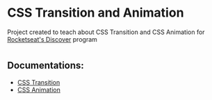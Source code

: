 # CSS Transition and Animation
Project created to teach about CSS Transition and CSS Animation for [Rocketseat's Discover](https://rocketseat.com.br/discover) program
#

## Documentations:
- [CSS Transition](https://developer.mozilla.org/pt-BR/docs/Web/CSS/CSS_Transitions/Using_CSS_transitions)
- [CSS Animation](https://developer.mozilla.org/pt-BR/docs/Web/CSS/CSS_Animations/Using_CSS_animations)